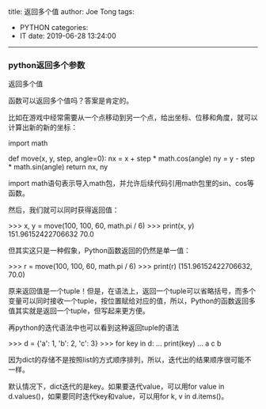 title: 返回多个值
author: Joe Tong
tags:
  - PYTHON
categories:
  - IT
date: 2019-06-28 13:24:00
---
### python返回多个参数
返回多个值

函数可以返回多个值吗？答案是肯定的。

比如在游戏中经常需要从一个点移动到另一个点，给出坐标、位移和角度，就可以计算出新的新的坐标：

import math

def move(x, y, step, angle=0):
    nx = x + step * math.cos(angle)
    ny = y - step * math.sin(angle)
    return nx, ny
 

import math语句表示导入math包，并允许后续代码引用math包里的sin、cos等函数。

然后，我们就可以同时获得返回值：

&gt;&gt;&gt; x, y = move(100, 100, 60, math.pi / 6)
&gt;&gt;&gt; print(x, y)
151.96152422706632 70.0
 

但其实这只是一种假象，Python函数返回的仍然是单一值：

&gt;&gt;&gt; r = move(100, 100, 60, math.pi / 6)
&gt;&gt;&gt; print(r)
(151.96152422706632, 70.0)

原来返回值是一个tuple！但是，在语法上，返回一个tuple可以省略括号，而多个变量可以同时接收一个tuple，按位置赋给对应的值，所以，Python的函数返回多值其实就是返回一个tuple，但写起来更方便。

 

再python的迭代语法中也可以看到这种返回tuple的语法


&gt;&gt;&gt; d = {'a': 1, 'b': 2, 'c': 3}
&gt;&gt;&gt; for key in d:
...     print(key)
...
a
c
b

 

因为dict的存储不是按照list的方式顺序排列，所以，迭代出的结果顺序很可能不一样。

默认情况下，dict迭代的是key。如果要迭代value，可以用for value in d.values()，如果要同时迭代key和value，可以用for k, v in d.items()。
